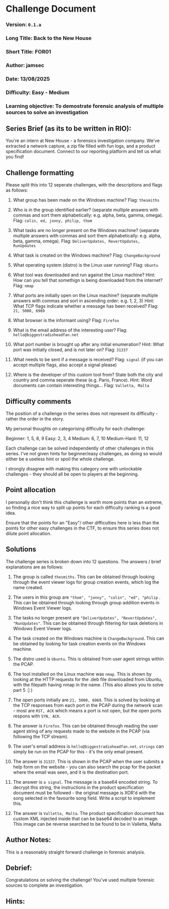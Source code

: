 # Challenge Document


### Version: `0.1.a`
### Long Title: Back to the New House
### Short Title: FOR01
### Author: jamsec
### Date: 13/08/2025
### Difficulty: Easy - Medium
### Learning objective: To demostrate forensic analysis of multiple sources to solve an investigation


## Series Brief (as its to be written in RIO):

You're an intern at New House - a forensics investigation company. We've extracted a network capture, a zip file filled with fun logs, and a product specification document. Connect to our reporting platform and tell us what you find!

## Challenge formatting

Please split this into 12 seperate challenges, with the descriptions and flags as follows:

1. What group has been made on the Windows machine? 
Flag: `thesmiths`

2. Who is in the group identified earlier? (separate multiple answers with commas and sort them alphabetically: e.g. alpha, beta, gamma, omega). 
Flag: `colin, ed, jonny, philip, thom`

3. What tasks are no longer present on the Windows machine? (separate multiple answers with commas and sort them alphabetically: e.g. alpha, beta, gamma, omega). 
Flag: `DeliverUpdates, RevertUpdates, RunUpdates`

4. What task is created on the Windows machine?
Flag: `ChangeBackground`

5. What operating system (distro) is the Linux user running?
Flag: `Ubuntu`

6. What tool was downloaded and run against the Linux machine?
Hint: How can you tell that somethign is being downloaded from the internet?
Flag: `nmap`

7. What ports are initially open on the Linux machine? (separate multiple answers with commas and sort in ascending order: e.g. 1, 2, 3)
Hint: What TCP flags indicate whether a message has been received?
Flag: `21, 5000, 6969`

8. What browser is the informant using?
Flag: `Firefox`

9. What is the email address of the interesting user?
Flag: `hello@biggestradioheadfan.net`

10. What port number is brought up after any initial enumeration?
Hint: What port was initially closed, and is not later on?
Flag: `31337`

11. What needs to be sent if a message is received?
Flag: `signal` (if you can accept multiple flags, also accept a signal please)

12. Where is the developer of this custom tool from? State both the city and country and comma seperate these (e.g. Paris, France).
Hint: Word documents can contain interesting things...
Flag: `Valletta, Malta`

## Difficulty comments
The position of a challenge in the series does not represent its difficulty - rather the order in the story.

My personal thoughts on categorising difficulty for each challenge:

Beginner: 1, 5, 8, 9
Easy: 2, 3, 4
Medium: 6, 7, 10
Medium-Hard: 11, 12

Each challenge can be solved independently of other challenges in this series. I've not given hints for beginner/easy challenges, as doing so would either be a useless hint or spoil the whole challenge.

I strongly disagree with making this category one with unlockable challenges - they should all be open to players at the beginning.

## Point allocation

I personally don't think this challenge is worth more points than an extreme, so finding a nice way to split up points for each difficulty ranking is a good idea.

Ensure that the points for an "Easy"/ other difficulties here is less than the points for other easy challenges in the CTF, to ensure this series does not dilute point allocation. 

## Solutions
The challenge series is broken down into 12 questions. The answers / brief explanations are as follows:

1. The group is called `thesmiths`. This can be obtained through looking through the event viewer logs for group creation events, which log the name created.

2. The users in this group are `"thom", "jonny", "colin", "ed", "philip` . This can be obtained through looking through group addition events in Windows Event Viewer logs.

3. The tasks no longer present are `"DeliverUpdates", "RevertUpdates", "RunUpdates"`. This can be obtained through filtering for task deletions in Windows Event Viewer logs.

4. The task created on the Windows machine is `ChangeBackground`. This can be obtained by looking for task creation events on the Windows machine.

5. The distro used is `Ubuntu`. This is obtained from user agent strings within the PCAP.

6. The tool installed on the Linux machine was `nmap`. This is shown by looking at the HTTP requests for the .deb file downloaded from Ubuntu, with the filepath having nmap in the name. (This also allows you to solve part 5 :] ) 

7. The open ports initially are `21, 5000, 6969`. This is solved by looking at the TCP responses from each port in the PCAP during the network scan - most are `RST, ACK` which means a port is not open, but the open ports respons with `SYN, ACK`. 

8. The answer is `Firefox`. This can be obtained through reading the user agent string of any requests made to the website in the PCAP (via following the TCP stream).

9. The user's email address is `hello@biggestradioheadfan.net`. `strings` can simply be run on the PCAP for this - it's the only email present.

10. The answer is `31337`. This is shown in the PCAP when the user submits a help form on the website - you can also search the pcap for the packet where the email was seen, and it is the destination port.

11. The answer is `a signal`. The message is a base64 encoded string. To decrypt this string, the instructions in the product specification document must be followed - the original message is XOR'd with the song selected in the favourite song field. Write a script to implement this.

12. The answer is `Valletta, Malta`. The product specification document has custom XML injected inside that can be base64 decoded to an image. This image can be reverse searched to be found to be in Valletta, Malta. 

## Author Notes: 

This is a reasonably straight forward challenge in forensic analysis.


## Debrief: 

Congratulations on solving the challenge! You've used multiple forensic sources to complete an investigation.

## Hints: 


